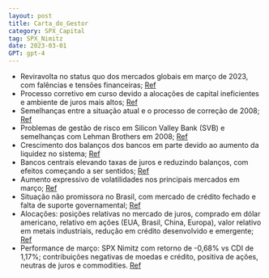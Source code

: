 ```yaml
---
layout: post
title: Carta_do_Gestor
category: SPX_Capital
tag: SPX_Nimitz
date: 2023-03-01
GPT: gpt-4
---
```


- Reviravolta no status quo dos mercados globais em março de 2023, com falências e tensões financeiras;
<a href="#" onclick="search_on_pdf('choque de energia. Tudo parecia relativamente calmo quando, repentinamente, o décimo sexto maior ba')">Ref</a>
- Processo corretivo em curso devido a alocações de capital ineficientes e ambiente de juros mais altos;
<a href="#" onclick="search_on_pdf('2008. Em 2008, tínhamos problemas que, do ponto de vista de uma alocação ineficiente de capital, s')">Ref</a>
- Semelhanças entre a situação atual e o processo de correção de 2008;
<a href="#" onclick="search_on_pdf('2008. Em 2008, tínhamos problemas que, do ponto de vista de uma alocação ineficiente de capital, s')">Ref</a>
- Problemas de gestão de risco em Silicon Valley Bank (SVB) e semelhanças com Lehman Brothers em 2008;
<a href="#" onclick="search_on_pdf('choque de energia. Tudo parecia relativamente calmo quando, repentinamente, o décimo sexto maior ba')">Ref</a>
- Crescimento dos balanços dos bancos em parte devido ao aumento da liquidez no sistema;
<a href="#" onclick="search_on_pdf('redor do mundo, motivados por um nível de inflação muito acima do observado na última década, eleva')">Ref</a>
- Bancos centrais elevando taxas de juros e reduzindo balanços, com efeitos começando a ser sentidos;
<a href="#" onclick="search_on_pdf('redor do mundo, motivados por um nível de inflação muito acima do observado na última década, eleva')">Ref</a>
- Aumento expressivo de volatilidades nos principais mercados em março;
<a href="#" onclick="search_on_pdf('autoridades competentes não consigam, de forma  veemente, suavizar a sequência de eventos. Os merc')">Ref</a>
- Situação não promissora no Brasil, com mercado de crédito fechado e falta de suporte governamental;
<a href="#" onclick="search_on_pdf('à nossa própria crise de crédito infligida pelas Lojas Americanas poucos meses antes do evento no S')">Ref</a>
- Alocações: posições relativas no mercado de juros, comprado em dólar americano, relativo em ações (EUA, Brasil, China, Europa), valor relativo em metais industriais, redução em crédito desenvolvido e emergente;
<a href="#" onclick="search_on_pdf('com destaque para o movimento das taxas de juros americanos, que apresentaram o maior movimento em ')">Ref</a>
- Performance de março: SPX Nimitz com retorno de -0,68% vs CDI de 1,17%; contribuições negativas de moedas e crédito, positiva de ações, neutras de juros e commodities.
<a href="#" onclick="search_on_pdf('mercado de crédito emergente, continuamos reduzindo as posições para ficarmos menos expostos à vola')">Ref</a>

